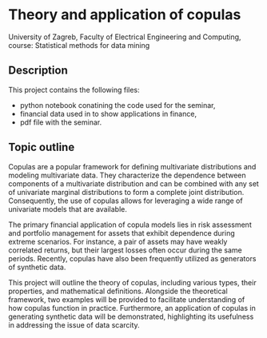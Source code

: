 # Theory and application of copulas
University of Zagreb, Faculty of Electrical Engineering and Computing, course: Statistical methods for data mining

## Description
This project contains the following files:
* python notebook conatining the code used for the seminar,
* financial data used in to show applications in finance,
* pdf file with the seminar.

## Topic outline
Copulas are a popular framework for defining multivariate distributions and modeling multivariate data. They characterize the dependence between components of a multivariate distribution and can be combined with any set of univariate marginal distributions to form a complete joint distribution. Consequently, the use of copulas allows for leveraging a wide range of univariate models that are available.

The primary financial application of copula models lies in risk assessment and portfolio management for assets that exhibit dependence during extreme scenarios. For instance, a pair of assets may have weakly correlated returns, but their largest losses often occur during the same periods. Recently, copulas have also been frequently utilized as generators of synthetic data.

This project will outline the theory of copulas, including various types, their properties, and mathematical definitions. Alongside the theoretical framework, two examples will be provided to facilitate understanding of how copulas function in practice. Furthermore, an application of copulas in generating synthetic data will be demonstrated, highlighting its usefulness in addressing the issue of data scarcity.

